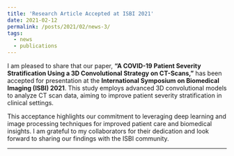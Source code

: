 ```yaml
---
title: 'Research Article Accepted at ISBI 2021'
date: 2021-02-12
permalink: /posts/2021/02/news-3/
tags:
  - news
  - publications
---
```


I am pleased to share that our paper, **“A COVID-19 Patient Severity Stratification Using a 3D Convolutional Strategy on CT-Scans,”** has been accepted for presentation at the **International Symposium on Biomedical Imaging (ISBI) 2021**. This study employs advanced 3D convolutional models to analyze CT scan data, aiming to improve patient severity stratification in clinical settings. 

This acceptance highlights our commitment to leveraging deep learning and image processing techniques for improved patient care and biomedical insights. I am grateful to my collaborators for their dedication and look forward to sharing our findings with the ISBI community.

------
